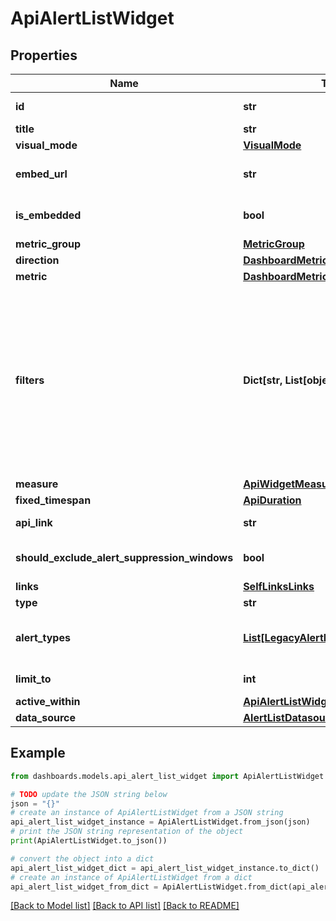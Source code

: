 # ApiAlertListWidget


## Properties

Name | Type | Description | Notes
------------ | ------------- | ------------- | -------------
**id** | **str** | Identifier of the widget. | [optional] [readonly] 
**title** | **str** | Title of the widget | [optional] 
**visual_mode** | [**VisualMode**](VisualMode.md) |  | [optional] 
**embed_url** | **str** | When &#x60;isEmbedded&#x60; is set to &#x60;true&#x60;, an &#x60;embedUrl&#x60; is provided. | [optional] [readonly] 
**is_embedded** | **bool** | Set to &#x60;true&#x60; if widget is marked as embedded; otherwise, set to &#x60;false&#x60;. | [optional] 
**metric_group** | [**MetricGroup**](MetricGroup.md) |  | [optional] 
**direction** | [**DashboardMetricDirection**](DashboardMetricDirection.md) |  | [optional] 
**metric** | [**DashboardMetric**](DashboardMetric.md) |  | [optional] 
**filters** | **Dict[str, List[object]]** | (Optional) Specifies the filters applied to the widget. When present, the &#x60;filters&#x60; property displays. Each filter object has two properties: &#x60;filterProperty&#x60; and &#x60;filterValue&#x60;. The &#x60;filterProperty&#x60; can be values like &#x60;AGENT&#x60;, &#x60;ENDPOINT_MACHINE_ID&#x60;, &#x60;TEST&#x60;, &#x60;MONITOR&#x60;, etc.  The &#x60;filterValue&#x60; represents an identifier array of the selected property. | [optional] 
**measure** | [**ApiWidgetMeasure**](ApiWidgetMeasure.md) |  | [optional] 
**fixed_timespan** | [**ApiDuration**](ApiDuration.md) |  | [optional] 
**api_link** | **str** |  | [optional] [readonly] 
**should_exclude_alert_suppression_windows** | **bool** | Excludes alert suppression window data if set to &#x60;true&#x60;. | [optional] 
**links** | [**SelfLinksLinks**](SelfLinksLinks.md) |  | [optional] 
**type** | **str** | Alert List widget type. | 
**alert_types** | [**List[LegacyAlertListAlertType]**](LegacyAlertListAlertType.md) | List of alert types configured in the widget, an empty list means all alert types. | [optional] 
**limit_to** | **int** | Limit the number of alerts displayed in the widget. | [optional] 
**active_within** | [**ApiAlertListWidgetAllOfActiveWithin**](ApiAlertListWidgetAllOfActiveWithin.md) |  | [optional] 
**data_source** | [**AlertListDatasource**](AlertListDatasource.md) |  | [optional] 

## Example

```python
from dashboards.models.api_alert_list_widget import ApiAlertListWidget

# TODO update the JSON string below
json = "{}"
# create an instance of ApiAlertListWidget from a JSON string
api_alert_list_widget_instance = ApiAlertListWidget.from_json(json)
# print the JSON string representation of the object
print(ApiAlertListWidget.to_json())

# convert the object into a dict
api_alert_list_widget_dict = api_alert_list_widget_instance.to_dict()
# create an instance of ApiAlertListWidget from a dict
api_alert_list_widget_from_dict = ApiAlertListWidget.from_dict(api_alert_list_widget_dict)
```
[[Back to Model list]](../README.md#documentation-for-models) [[Back to API list]](../README.md#documentation-for-api-endpoints) [[Back to README]](../README.md)


